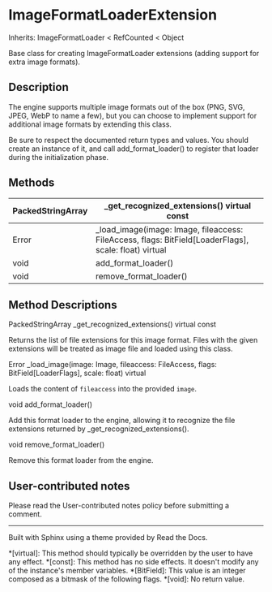 # ImageFormatLoaderExtension

Inherits: ImageFormatLoader < RefCounted < Object

Base class for creating ImageFormatLoader extensions (adding support for extra
image formats).

## Description

The engine supports multiple image formats out of the box (PNG, SVG, JPEG,
WebP to name a few), but you can choose to implement support for additional
image formats by extending this class.

Be sure to respect the documented return types and values. You should create
an instance of it, and call add_format_loader() to register that loader during
the initialization phase.

## Methods

PackedStringArray | _get_recognized_extensions() virtual const  
---|---  
Error | _load_image(image: Image, fileaccess: FileAccess, flags: BitField[LoaderFlags], scale: float) virtual  
void | add_format_loader()  
void | remove_format_loader()  
  
## Method Descriptions

PackedStringArray _get_recognized_extensions() virtual const

Returns the list of file extensions for this image format. Files with the
given extensions will be treated as image file and loaded using this class.

Error _load_image(image: Image, fileaccess: FileAccess, flags:
BitField[LoaderFlags], scale: float) virtual

Loads the content of `fileaccess` into the provided `image`.

void add_format_loader()

Add this format loader to the engine, allowing it to recognize the file
extensions returned by _get_recognized_extensions().

void remove_format_loader()

Remove this format loader from the engine.

## User-contributed notes

Please read the User-contributed notes policy before submitting a comment.

* * *

Built with Sphinx using a theme provided by Read the Docs.

  *[virtual]: This method should typically be overridden by the user to have any effect.
  *[const]: This method has no side effects. It doesn't modify any of the instance's member variables.
  *[BitField]: This value is an integer composed as a bitmask of the following flags.
  *[void]: No return value.

